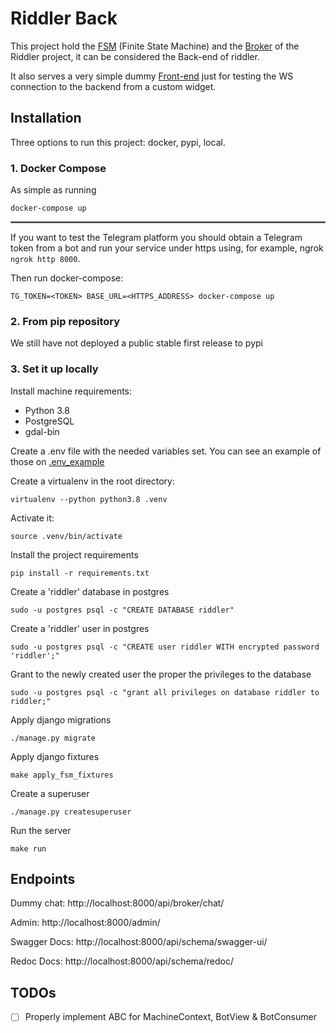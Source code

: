 # Riddler Back

This project hold the [FSM](api/fsm) (Finite State Machine) and the [Broker](api/broker) of the Riddler project, it can be considered the Back-end of riddler.

It also serves a very simple dummy [Front-end](api/broker/templates/chat/index.html) just for testing the WS connection to the backend from a custom widget.

## Installation

Three options to run this project: docker, pypi, local.

### 1. Docker Compose


As simple as running

`docker-compose up`

<hr style="border:1px solid gray">

If you want to test the Telegram platform you should obtain a Telegram token from a bot and run your service under https using, for example, ngrok `ngrok http 8000`.

Then run docker-compose:

`TG_TOKEN=<TOKEN> BASE_URL=<HTTPS_ADDRESS> docker-compose up`

### 2. From pip repository

We still have not deployed a public stable first release to pypi

### 3. Set it up locally

Install machine requirements:

- Python 3.8
- PostgreSQL
- gdal-bin

Create a .env file with the needed variables set. You can see an example of those on [.env_example](.env_example)

Create a virtualenv in the root directory:

`virtualenv --python python3.8 .venv`

Activate it:

`source .venv/bin/activate`

Install the project requirements

`pip install -r requirements.txt`

Create a 'riddler' database in postgres

`sudo -u postgres psql -c "CREATE DATABASE riddler"`

Create a 'riddler' user in postgres

`sudo -u postgres psql -c "CREATE user riddler WITH encrypted password 'riddler';"`

Grant to the newly created user the proper the privileges to the database

`sudo -u postgres psql -c "grant all privileges on database riddler to riddler;"`

Apply django migrations

`./manage.py migrate`

Apply django fixtures

`make apply_fsm_fixtures`

Create a superuser

`./manage.py createsuperuser`

Run the server

`make run`

## Endpoints

Dummy chat: http://localhost:8000/api/broker/chat/

Admin: http://localhost:8000/admin/

Swagger Docs: http://localhost:8000/api/schema/swagger-ui/

Redoc Docs: http://localhost:8000/api/schema/redoc/

## TODOs
- [ ] Properly implement ABC for MachineContext, BotView & BotConsumer
